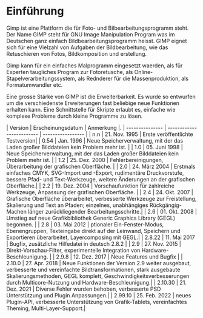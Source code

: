 
# Einführung

Gimp ist eine Plattform die für Foto- und Bilbearbeitungsprogramm steht. 
Der Name GIMP steht für GNU Image Manipulation Program was im Deutschen ganz einfach Bildbearbeitungsprogramm heisst. GIMP eignet sich für eine Vielzahl von Aufgaben der Bildbearbeitung, wie das Retuschieren von Fotos, Bildkomposition und erstellung.

Gimp kann für ein einfaches Malprogramm eingesetzt waerden, als für Experten taugliches Program zur Fotoretusche, als Online-Stapelverarbeitungssystem, als Rednderer für die Massenproduktion, als Formatumwandler etc.

Eine grosse Stärke von GIMP  ist die Erweiterbarkeit. Es wurde so entwurfen um die verschiedenste Erweiterungen fast beliebige neue Funktionen erhalten kann. 
Eine Schnittstelle für Skripte erlaubt es, einfache wie komplexe Probleme durch kleine Programme zu lösen.



|     Version     |     Erscheinungsdatum     |     Anmerkung     |.
| --------------- | ------------------------- | ----------------- |
|     n.n         |     21. Nov. 1995         | Erste veröffentlichte Testversion|
|     0.54        |     Jan. 1996             | Neue Speicherverwaltung, mit der das Laden großer Bilddateien kein Problem mehr ist. |
|     1.0         |     05. Juni 1998         | Neue Speicherverwaltung, mit der das Laden großer Bilddateien kein Problem mehr ist. |
|     1.2         |     25. Dez. 2000         | Fehlerbereinigungen, Überarbeitung der grafischen Oberfläche. |
|     2.0         |     24. März 2004         | Erstmals einfaches CMYK, SVG-Import und -Export, rudimentäre Druckvorstufe, bessere Pfad- und Text-Werkzeuge, weitere Änderungen an der grafischen Oberfläche.|
|     2.2         |     19. Dez. 2004         | Vorschaufunktion für zahlreiche Werkzeuge, Anpassung der grafischen Oberfläche.  |
|     2.4         |     24. Okt. 2007         | Grafische Oberfläche überarbeitet, verbesserte Werkzeuge zur Freistellung, Skalierung und Text an Pfaden; einzelnes, unabhängiges Rückgängig-Machen länger zurückliegender Bearbeitungsschritte.|
|     2.6         |     01. Okt. 2008         | 	Umstieg auf neue Grafikbibliothek Generic Graphics Library (GEGL) begonnen. |
|     2.8         |     03. Mai 2012          | ptionaler Ein-Fenster-Modus, Ebenengruppen, Texteingabe direkt auf der Leinwand, Speichern und Exportieren überarbeitet, Layercomposing mit GEGL.|
|     2.8.22      |     11. Mai 2017          | Bugfix, zusätzliche Hilfedatei in deutsch 2.8.2 |
|     2.9         |     27. Nov. 2015         | Direkt-Vorschau-Filter, experimentelle Integration von Hardware-Beschleunigung. |
|     2.9.8       |     12. Dez. 2017         | Neue Features und Bugfix |
|     2.10.0      |     27. Apr. 2018         | Neue Funktionen der Version 2.9 weiter ausgebaut, verbesserte und vereinfachte Bildtransformationen, stark ausgebaute Skalierungsmethoden, GEGL komplett, Geschwindigkeitsverbesserungen durch Multicore-Nutzung und Hardware-Beschleunigung.|
|     2.10.30     |     21. Dez. 2021         | Diverse Fehler wurden behoben, verbesserte PSD Unterstützung und Plugin Anpassungen.|
|     2.99.10     |     25. Feb. 2022         | neues Plugin-API, verbesserte Unterstützung von Grafik-Tablets, vereinfachtes Theming, Multi-Layer-Support.|
